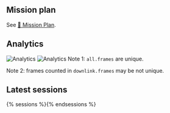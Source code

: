 ## Mission plan
See [&#x1F4C5; Mission Plan](/mission_plan/index.md).

## Analytics
![Analytics](/plots/all_frames.png)
![Analytics](/plots/fp_vs_elka_frames.png)
Note 1: `all.frames` are unique.

Note 2: frames counted in `downlink.frames` may be not unique.

## Latest sessions

{% sessions %}{% endsessions %}
